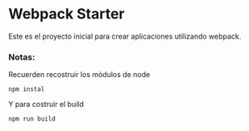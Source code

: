 
# Webpack Starter

Este es el proyecto inicial para crear aplicaciones utilizando webpack.

### Notas:
Recuerden recostruir los módulos de node

``` 
npm instal
```
Y para costruir el build
```
npm run build
```
